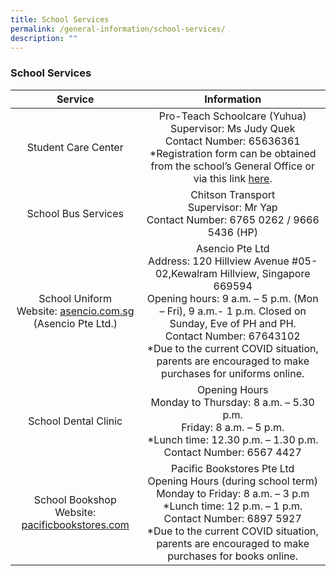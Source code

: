 ```yaml
---
title: School Services
permalink: /general-information/school-services/
description: ""
---
```

### School Services

| Service | Information |
|:---:|:---:|
| Student Care Center | Pro-Teach Schoolcare (Yuhua)<br>Supervisor: Ms Judy Quek<br>Contact Number: 65636361<br>*Registration form can be obtained from the school’s General Office or via this link [here](/files/Request-Form-YSC-2022-Student-care.pdf). |
| School Bus Services | Chitson Transport<br>Supervisor: Mr Yap<br>Contact Number: 6765 0262 / 9666 5436 (HP) |
| School Uniform<br>Website: [asencio.com.sg](asencio.com.sg)<br>(Asencio Pte Ltd.) | Asencio Pte Ltd<br>Address: 120 Hillview Avenue #05-02,Kewalram Hillview, Singapore 669594<br>Opening hours: 9 a.m. – 5 p.m. (Mon –  Fri), 9 a.m.- 1 p.m. Closed on Sunday, Eve of PH and PH.<br>Contact Number: 67643102<br>*Due to the current COVID situation, parents are encouraged to make purchases for uniforms online. |
| School Dental Clinic | Opening Hours<br>Monday to Thursday: 8 a.m. – 5.30 p.m.<br>Friday: 8 a.m. – 5 p.m.<br>*Lunch time: 12.30 p.m. – 1.30 p.m.<br>Contact Number: 6567 4427 |
| School Bookshop<br>Website: [pacificbookstores.com](pacificbookstores.com) | Pacific Bookstores Pte Ltd<br>Opening Hours (during school term)<br>Monday to Friday: 8 a.m. – 3 p.m<br>*Lunch time: 12 p.m. – 1 p.m.<br>Contact Number: 6897 5927<br>*Due to the current COVID situation, parents are encouraged to make purchases for books online. |